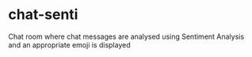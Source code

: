# chat-senti
Chat room where chat messages are analysed using Sentiment Analysis and an appropriate emoji is displayed
